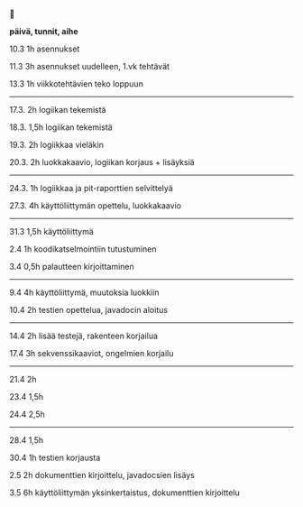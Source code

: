 :hamster:

**päivä, tunnit, aihe**

10.3		1h		asennukset

11.3		3h		asennukset uudelleen, 1.vk tehtävät

13.3		1h		viikkotehtävien teko loppuun

-----------------------------

17.3.		2h		logiikan tekemistä

18.3.		1,5h		logiikan tekemistä

19.3. 		2h		logiikkaa vieläkin

20.3.		2h		luokkakaavio, logiikan korjaus + lisäyksiä

-----------------------------

24.3.		1h		logiikkaa ja pit-raporttien selvittelyä

27.3.		4h		käyttöliittymän opettelu, luokkakaavio

-----------------------------

31.3		1,5h		käyttöliittymä

2.4		1h		koodikatselmointiin tutustuminen

3.4		0,5h		palautteen kirjoittaminen

-----------------------------

9.4		4h		käyttöliittymä, muutoksia luokkiin

10.4 		2h		testien opettelua, javadocin aloitus

-----------------------------

14.4		2h		lisää testejä, rakenteen korjailua

17.4		3h		sekvenssikaaviot, ongelmien korjailu

-----------------------------

21.4		2h

23.4		1,5h

24.4		2,5h		

-----------------------------

28.4		1,5h

30.4		1h		testien korjausta

2.5		2h		dokumenttien kirjoittelu, javadocsien lisäys

3.5		6h		käyttöliittymän yksinkertaistus, dokumenttien kirjoittelu
